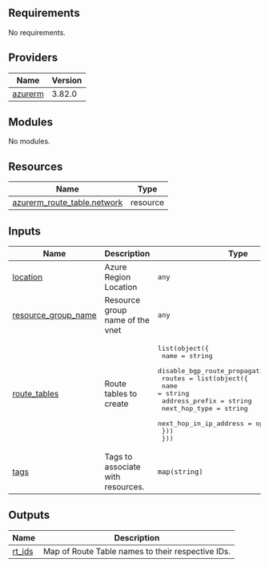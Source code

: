 <!-- BEGIN_TF_DOCS -->
## Requirements

No requirements.

## Providers

| Name | Version |
|------|---------|
| <a name="provider_azurerm"></a> [azurerm](#provider\_azurerm) | 3.82.0 |

## Modules

No modules.

## Resources

| Name | Type |
|------|------|
| [azurerm_route_table.network](https://registry.terraform.io/providers/hashicorp/azurerm/latest/docs/resources/route_table) | resource |

## Inputs

| Name | Description | Type | Default | Required |
|------|-------------|------|---------|:--------:|
| <a name="input_location"></a> [location](#input\_location) | Azure Region Location | `any` | n/a | yes |
| <a name="input_resource_group_name"></a> [resource\_group\_name](#input\_resource\_group\_name) | Resource group name of the vnet | `any` | n/a | yes |
| <a name="input_route_tables"></a> [route\_tables](#input\_route\_tables) | Route tables to create | <pre>list(object({<br>    name                          = string<br>    disable_bgp_route_propagation = bool<br>    routes = list(object({<br>      name                   = string<br>      address_prefix         = string<br>      next_hop_type          = string<br>      next_hop_in_ip_address = optional(string)<br>    }))<br>  }))</pre> | n/a | yes |
| <a name="input_tags"></a> [tags](#input\_tags) | Tags to associate with resources. | `map(string)` | n/a | yes |

## Outputs

| Name | Description |
|------|-------------|
| <a name="output_rt_ids"></a> [rt\_ids](#output\_rt\_ids) | Map of Route Table names to their respective IDs. |
<!-- END_TF_DOCS -->